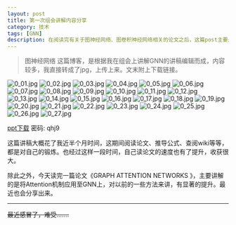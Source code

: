 ```yaml
---
layout: post
title: 第一次组会讲解内容分享
category: 技术
tags: [GNN]
description: 在阅读完有关于图神经网络、图卷积神经网络相关的论文之后，这篇post主要是对图卷积神经网络进行总结。
---
```

<head>
    <script src="https://cdn.mathjax.org/mathjax/latest/MathJax.js?config=TeX-AMS-MML_HTMLorMML" type="text/javascript"></script>
    <script type="text/x-mathjax-config">
        MathJax.Hub.Config({
            tex2jax: {
            skipTags: ['script', 'noscript', 'style', 'textarea', 'pre'],
            inlineMath: [['$','$']]
            }
        });
    </script>
</head>

>图神经网络
这篇博客，是根据我在组会上讲解GNN的讲稿编辑而成，内容较多，我直接转成了jpg，上传上来。文末附上下载链接。

![0_01.jpg](https://ws1.sinaimg.cn/large/006CCxP6gy1g76y640lfvj30zk0k0myp.jpg)
![0_02.jpg](https://ws1.sinaimg.cn/large/006CCxP6gy1g76y6tdsdxj30zk0k0q4e.jpg)
![0_03.jpg](https://ws1.sinaimg.cn/large/006CCxP6gy1g76y7qgosrj30zk0k03zb.jpg)
![0_04.jpg](https://ws1.sinaimg.cn/large/006CCxP6gy1g76y7vglfdj30zk0k0jw5.jpg)
![0_05.jpg](https://ws1.sinaimg.cn/large/006CCxP6gy1g76y849ktrj30zk0k0n1e.jpg)
![0_06.jpg](https://ws1.sinaimg.cn/large/006CCxP6gy1g76y888dduj30zk0k0779.jpg)
![0_07.jpg](https://ws1.sinaimg.cn/large/006CCxP6gy1g76y8hrlsej30zk0k0tbm.jpg)
![0_08.jpg](https://ws1.sinaimg.cn/large/006CCxP6gy1g76y8mfalxj30zk0k0gmf.jpg)
![0_09.jpg](https://ws1.sinaimg.cn/large/006CCxP6gy1g76y8zpz9ij30zk0k0dmf.jpg)
![0_10.jpg](https://ws1.sinaimg.cn/large/006CCxP6gy1g76y9403wbj30zk0k0jvl.jpg)
![0_11.jpg](https://ws1.sinaimg.cn/large/006CCxP6gy1g76ya2kygtj30zk0k0my4.jpg)
![0_12.jpg](https://ws1.sinaimg.cn/large/006CCxP6gy1g76ya7p4osj30zk0k0tdu.jpg)
![0_13.jpg](https://ws1.sinaimg.cn/large/006CCxP6gy1g76yad65ttj30zk0k0wis.jpg)
![0_14.jpg](https://ws1.sinaimg.cn/large/006CCxP6gy1g76yaj73k7j30zk0k043f.jpg)
![0_15.jpg](https://ws1.sinaimg.cn/large/006CCxP6gy1g76yan4si0j30zk0k077x.jpg)
![0_16.jpg](https://ws1.sinaimg.cn/large/006CCxP6gy1g76yaryzvvj30zk0k00wc.jpg)
![0_17.jpg](https://ws1.sinaimg.cn/large/006CCxP6gy1g76yavwynvj30zk0k0wf9.jpg)
![0_18.jpg](https://ws1.sinaimg.cn/large/006CCxP6gy1g76yb8ppo6j30zk0k0766.jpg)
![0_19.jpg](https://ws1.sinaimg.cn/large/006CCxP6gy1g76ybcvxbyj30zk0k0tbm.jpg)
![0_20.jpg](https://ws1.sinaimg.cn/large/006CCxP6gy1g76ybicmgrj30zk0k0ju8.jpg)
![0_21.jpg](https://ws1.sinaimg.cn/large/006CCxP6gy1g76ybndq1lj30zk0k0gmm.jpg)
![0_22.jpg](https://ws1.sinaimg.cn/large/006CCxP6gy1g76ybsp16gj30zk0k0wkr.jpg)
![0_23.jpg](https://ws1.sinaimg.cn/large/006CCxP6gy1g76ybwrvnbj30zk0k079l.jpg)
![0_24.jpg](https://ws1.sinaimg.cn/large/006CCxP6gy1g76yc2gng6j30zk0k0t9k.jpg)
![0_25.jpg](https://ws1.sinaimg.cn/large/006CCxP6gy1g76yc72fm1j30zk0k041y.jpg)
![0_26.jpg](https://ws1.sinaimg.cn/large/006CCxP6gy1g76ycc4ns5j30zk0k0dgp.jpg)
![0_27.jpg](https://ws1.sinaimg.cn/large/006CCxP6gy1g76ycgbgr7j30zk0k0n0p.jpg)

[ppt下载](https://pan.baidu.com/s/1GdlfsaWsnrKRaCYSpeBU2A)  密码: qhj9

这篇讲稿大概花了我近半个月时间，这期间阅读论文、推导公式、查阅wiki等等，都是对自己的锻炼。也经过这样一段时间，自己读论文的速度也有了提升，收获很大。

除此之外，今天读完一篇论文《GRAPH ATTENTION NETWORKS 》，主要讲解的是将Attention机制应用至GNN上，对以前的一些方法来讲，有显著的提升。最近也会分享出来。
___

~~最近感冒了，难受.......~~